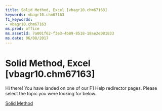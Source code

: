 ```yaml
---
title: Solid Method, Excel [vbagr10.chm67163]
keywords: vbagr10.chm67163
f1_keywords:
- vbagr10.chm67163
ms.prod: office
ms.assetid: 7a001f62-f3e3-4b89-8518-18ae2e081833
ms.date: 06/08/2017
---
```



# Solid Method, Excel [vbagr10.chm67163]

Hi there! You have landed on one of our F1 Help redirector pages. Please select the topic you were looking for below.

[Solid Method](http://msdn.microsoft.com/library/34fcc8d7-df60-2bad-0674-a1b9819509f7%28Office.15%29.aspx)

